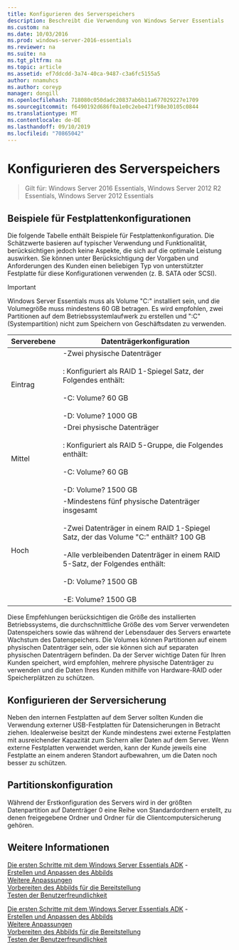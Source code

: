 ```yaml
---
title: Konfigurieren des Serverspeichers
description: Beschreibt die Verwendung von Windows Server Essentials
ms.custom: na
ms.date: 10/03/2016
ms.prod: windows-server-2016-essentials
ms.reviewer: na
ms.suite: na
ms.tgt_pltfrm: na
ms.topic: article
ms.assetid: ef7ddcdd-3a74-40ca-9487-c3a6fc5155a5
author: nnamuhcs
ms.author: coreyp
manager: dongill
ms.openlocfilehash: 718080c050dadc20837ab6b11a677029227e1709
ms.sourcegitcommit: f6490192d686f0a1e0c2ebe471f98e30105c0844
ms.translationtype: MT
ms.contentlocale: de-DE
ms.lasthandoff: 09/10/2019
ms.locfileid: "70865042"
---
```

# <a name="configure-server-storage"></a>Konfigurieren des Serverspeichers

>Gilt für: Windows Server 2016 Essentials, Windows Server 2012 R2 Essentials, Windows Server 2012 Essentials

## <a name="sample-hard-disk-configurations"></a>Beispiele für Festplattenkonfigurationen  
 Die folgende Tabelle enthält Beispiele für Festplattenkonfiguration. Die Schätzwerte basieren auf typischer Verwendung und Funktionalität, berücksichtigen jedoch keine Aspekte, die sich auf die optimale Leistung auswirken. Sie können unter Berücksichtigung der Vorgaben und Anforderungen des Kunden einen beliebigen Typ von unterstützter Festplatte für diese Konfigurationen verwenden (z. B. SATA oder SCSI).  
  
> [!IMPORTANT]
>   Windows Server Essentials muss als Volume "C:" installiert sein, und die Volumegröße muss mindestens 60 GB betragen. Es wird empfohlen, zwei Partitionen auf dem Betriebssystemlaufwerk zu erstellen und ":C" (Systempartition) nicht zum Speichern von Geschäftsdaten zu verwenden.  
  
|Serverebene|Datenträgerkonfiguration|  
|------------------|------------------------|  
|Eintrag|-Zwei physische Datenträger<br /><br /> : Konfiguriert als RAID 1-Spiegel Satz, der Folgendes enthält:<br /><br /> -C: Volume? 60 GB<br /><br /> -D: Volume? 1000 GB|  
|Mittel|-Drei physische Datenträger<br /><br /> : Konfiguriert als RAID 5-Gruppe, die Folgendes enthält:<br /><br /> -C: Volume? 60 GB<br /><br /> -D: Volume? 1500 GB|  
|Hoch|-Mindestens fünf physische Datenträger insgesamt<br /><br /> -Zwei Datenträger in einem RAID 1-Spiegel Satz, der das Volume "C:" enthält? 100 GB<br /><br /> -Alle verbleibenden Datenträger in einem RAID 5-Satz, der Folgendes enthält:<br /><br /> -D: Volume? 1500 GB<br /><br /> -E: Volume? 1500 GB|  
  
 Diese Empfehlungen berücksichtigen die Größe des installierten Betriebssystems, die durchschnittliche Größe des vom Server verwendeten Datenspeichers sowie das während der Lebensdauer des Servers erwartete Wachstum des Datenspeichers. Die Volumes können Partitionen auf einem physischen Datenträger sein, oder sie können sich auf separaten physischen Datenträgern befinden. Da der Server wichtige Daten für Ihren Kunden speichert, wird empfohlen, mehrere physische Datenträger zu verwenden und die Daten Ihres Kunden mithilfe von Hardware-RAID oder Speicherplätzen zu schützen.  
  
## <a name="configuring-your-server-backup"></a>Konfigurieren der Serversicherung  
 Neben den internen Festplatten auf dem Server sollten Kunden die Verwendung externer USB-Festplatten für Datensicherungen in Betracht ziehen. Idealerweise besitzt der Kunde mindestens zwei externe Festplatten mit ausreichender Kapazität zum Sichern aller Daten auf dem Server. Wenn externe Festplatten verwendet werden, kann der Kunde jeweils eine Festplatte an einem anderen Standort aufbewahren, um die Daten noch besser zu schützen.  
  
## <a name="partition-configuration"></a>Partitionskonfiguration  
 Während der Erstkonfiguration des Servers wird in der größten Datenpartition auf Datenträger 0 eine Reihe von Standardordnern erstellt, zu denen freigegebene Ordner und Ordner für die Clientcomputersicherung gehören.  
  
## <a name="see-also"></a>Weitere Informationen  

 [Die ersten Schritte mit dem Windows Server Essentials ADK](Getting-Started-with-the-Windows-Server-Essentials-ADK.md) -   
 [Erstellen und Anpassen des Abbilds](Creating-and-Customizing-the-Image.md)   
 [Weitere Anpassungen](Additional-Customizations.md)   
 [Vorbereiten des Abbilds für die Bereitstellung](Preparing-the-Image-for-Deployment.md)   
 [Testen der Benutzerfreundlichkeit](Testing-the-Customer-Experience.md)

 [Die ersten Schritte mit dem Windows Server Essentials ADK](../install/Getting-Started-with-the-Windows-Server-Essentials-ADK.md) -   
 [Erstellen und Anpassen des Abbilds](../install/Creating-and-Customizing-the-Image.md)   
 [Weitere Anpassungen](../install/Additional-Customizations.md)   
 [Vorbereiten des Abbilds für die Bereitstellung](../install/Preparing-the-Image-for-Deployment.md)   
 [Testen der Benutzerfreundlichkeit](../install/Testing-the-Customer-Experience.md)

